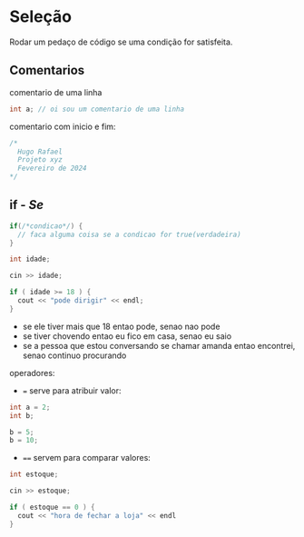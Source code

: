# Seleção

Rodar um pedaço de código se uma condição for satisfeita.

## Comentarios

comentario de uma linha

```cpp
int a; // oi sou um comentario de uma linha
```

comentario com inicio e fim:

```cpp
/*
  Hugo Rafael
  Projeto xyz
  Fevereiro de 2024
*/
```

## if - *Se*

```cpp
if(/*condicao*/) {
  // faca alguma coisa se a condicao for true(verdadeira)
}
```

```cpp
int idade;

cin >> idade;

if ( idade >= 18 ) {
  cout << "pode dirigir" << endl;
}
```

- se ele tiver mais que 18 entao pode, senao nao pode
- se tiver chovendo entao eu fico em casa, senao eu saio
- se a pessoa que estou conversando se chamar amanda entao encontrei, senao continuo procurando

operadores:

- `=` serve para atribuir valor:

```cpp
int a = 2;
int b;

b = 5;
b = 10;
```

- `==` servem para comparar valores:

```cpp
int estoque;

cin >> estoque;

if ( estoque == 0 ) {
  cout << "hora de fechar a loja" << endl
}
```
